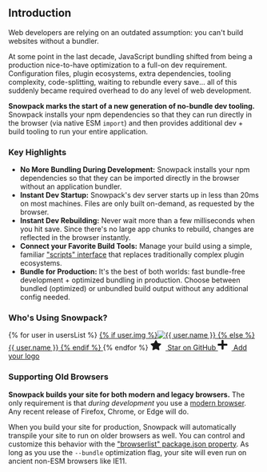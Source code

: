 ## Introduction

Web developers are relying on an outdated assumption: you can't build websites without a bundler. 

At some point in the last decade, JavaScript bundling shifted from being a production nice-to-have optimization to a full-on dev requirement. Configuration files, plugin ecosystems, extra dependencies, tooling complexity, code-splitting, waiting to rebundle every save... all of this suddenly became required overhead to do any level of web development.

**Snowpack marks the start of a new generation of no-bundle dev tooling.** Snowpack installs your npm dependencies so that they can run directly in the browser (via native ESM `import`) and then provides additional dev + build tooling to run your entire application.

### Key Highlights

- **No More Bundling During Development:** Snowpack installs your npm dependencies so that they can be imported directly in the browser without an application bundler.
- **Instant Dev Startup:** Snowpack's dev server starts up in less than 20ms on most machines. Files are only built on-demand, as requested by the browser.
- **Instant Dev Rebuilding:** Never wait more than a few milliseconds when you hit save. Since there's no large app chunks to rebuild, changes are reflected in the browser instantly.
- **Connect your Favorite Build Tools:**  Manage your build using a simple, familiar ["scripts" interface](#build-scripts) that replaces traditionally complex plugin ecosystems.
- **Bundle for Production:** It's the best of both worlds: fast bundle-free development + optimized bundling in production. Choose between bundled (optimized) or unbundled build output without any additional config needed.

### Who's Using Snowpack?

<div class="company-logos">
{% for user in usersList %}
  <a href="{{ user.url }}" target="_blank">
    {% if user.img %}<img class="company-logo" src="{{ user.img }}" alt="{{ user.name }}" />
    {% else %}<span>{{ user.name }}</span>
    {% endif %}
  </a>
{% endfor %}
<a href="https://github.com/pikapkg/snowpack" target="_blank" title="Star on GitHub!" class="add-star-button" >
  <svg style="height: 20px; margin-right: 8px;" aria-hidden="true" focusable="false" data-prefix="fas" data-icon="star" class="svg-inline--fa fa-star fa-w-18" role="img" xmlns="http://www.w3.org/2000/svg" viewBox="0 0 576 512"><path fill="currentColor" d="M259.3 17.8L194 150.2 47.9 171.5c-26.2 3.8-36.7 36.1-17.7 54.6l105.7 103-25 145.5c-4.5 26.3 23.2 46 46.4 33.7L288 439.6l130.7 68.7c23.2 12.2 50.9-7.4 46.4-33.7l-25-145.5 105.7-103c19-18.5 8.5-50.8-17.7-54.6L382 150.2 316.7 17.8c-11.7-23.6-45.6-23.9-57.4 0z"></path></svg>
  Star on GitHub
</a>
<a href="https://github.com/pikapkg/snowpack/edit/master/docs/00.md" target="_blank" title="Add Your Project/Company!" class="add-company-button" >
  <svg style="height: 22px; margin-right: 8px;" aria-hidden="true" focusable="false" data-prefix="fas" data-icon="plus" class="company-logo" role="img" xmlns="http://www.w3.org/2000/svg" viewBox="0 0 448 512"><path fill="currentColor" d="M416 208H272V64c0-17.67-14.33-32-32-32h-32c-17.67 0-32 14.33-32 32v144H32c-17.67 0-32 14.33-32 32v32c0 17.67 14.33 32 32 32h144v144c0 17.67 14.33 32 32 32h32c17.67 0 32-14.33 32-32V304h144c17.67 0 32-14.33 32-32v-32c0-17.67-14.33-32-32-32z"></path></svg>
  Add your logo
</a>
</div>




### Supporting Old Browsers

**Snowpack builds your site for both modern and legacy browsers.** The only requirement is that  *during development* you use a [modern browser](http://caniuse.com/#feat=es6-module). Any recent release of Firefox, Chrome, or Edge will do. 

When you build your site for production, Snowpack will automatically transpile your site to run on older browsers as well. You can control and customize this behavior with the ["browserlist" package.json property](https://css-tricks.com/browserlist-good-idea/). As long as you use the `--bundle` optimization flag, your site will even run on ancient non-ESM browsers like IE11.
